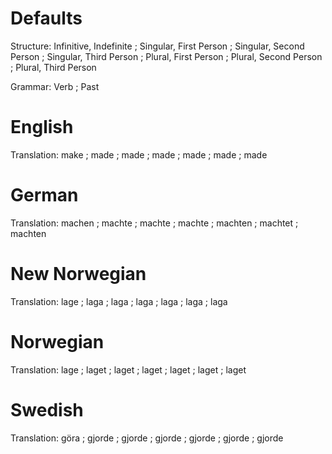 Defaults
========

Structure: Infinitive, Indefinite ;
           Singular, First Person ; Singular, Second Person ; Singular, Third Person ;
           Plural, First Person   ; Plural, Second Person   ; Plural, Third Person

Grammar:   Verb ; Past



English
=======

Translation: make ;
             made ; made ; made ;
             made ; made ; made



German
======

Translation: machen  ;
             machte  ; machte  ; machte  ;
             machten ; machtet ; machten



New Norwegian
=============

Translation: lage ;
             laga ; laga ; laga ;
             laga ; laga ; laga



Norwegian
=========

Translation: lage  ;
             laget ; laget ; laget ;
             laget ; laget ; laget



Swedish
=======

Translation: göra   ;
             gjorde ; gjorde ; gjorde ;
             gjorde ; gjorde ; gjorde
